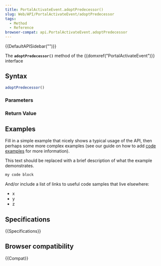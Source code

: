 ```yaml
---
title: PortalActivateEvent.adoptPredecessor()
slug: Web/API/PortalActivateEvent/adoptPredecessor
tags:
  - Method
  - Reference
browser-compat: api.PortalActivateEvent.adoptPredecessor
---
```

{{DefaultAPISidebar("")}}

The **`adoptPredecessor()`** method of the {{domxref("PortalActivateEvent")}} interface 

## Syntax

```js
adoptPredecessor()
```

### Parameters



### Return Value



## Examples

Fill in a simple example that nicely shows a typical usage of the API, then perhaps some more complex examples (see our guide on how to add [code examples](/en-US/docs/MDN/Contribute/Structures/Code_examples) for more information).

This text should be replaced with a brief description of what the example demonstrates.

```js
my code block
```

And/or include a list of links to useful code samples that live elsewhere:

*   x
*   y
*   z

## Specifications

{{Specifications}}

## Browser compatibility

{{Compat}}

